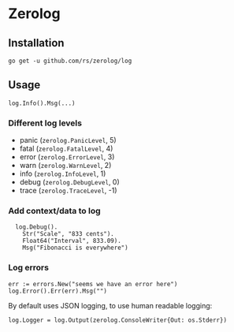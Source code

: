 # Zerolog

## Installation 

`go get -u github.com/rs/zerolog/log`

## Usage



`log.Info().Msg(...)`

### Different log levels

* panic (`zerolog.PanicLevel`, 5)
* fatal (`zerolog.FatalLevel`, 4)
* error (`zerolog.ErrorLevel`, 3)
* warn (`zerolog.WarnLevel`, 2)
* info (`zerolog.InfoLevel`, 1)
* debug (`zerolog.DebugLevel`, 0)
* trace (`zerolog.TraceLevel`, -1)

### Add context/data to log

```
  log.Debug().
    Str("Scale", "833 cents").
    Float64("Interval", 833.09).
    Msg("Fibonacci is everywhere")
```

### Log errors

```
err := errors.New("seems we have an error here")
log.Error().Err(err).Msg("")
```

By default uses JSON logging, to use human readable logging:

`log.Logger = log.Output(zerolog.ConsoleWriter{Out: os.Stderr})`
